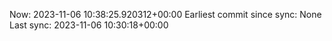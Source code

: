 Now: 2023-11-06 10:38:25.920312+00:00 Earliest commit since sync: None Last sync: 2023-11-06 10:30:18+00:00
